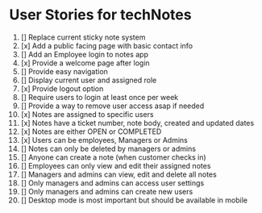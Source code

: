 # User Stories for techNotes

1. [] Replace current sticky note system
2. [x] Add a public facing page with basic contact info
3. [] Add an Employee login to notes app
4. [x] Provide a welcome page after login
5. [] Provide easy navigation
6. [] Display current user and assigned role
7. [x] Provide logout option 
8. [] Require users to login at least once per week
9. [] Provide a way to remove user access asap if needed
10. [x] Notes are assigned to specific users
11. [x] Notes have a ticket number, note body, created and updated dates
12. [x] Notes are either OPEN or COMPLETED
13. [x] Users can be employees, Managers or Admins
14. [] Notes can only be deleted by managers or admins
15. [] Anyone can create a note (when customer checks in)
16. [] Employees can only view and edit their assigned notes
17. [] Managers and admins can view, edit and delete all notes
18. [] Only managers and admins can access user settings
19. [] Only managers and admins can create new users
20. [] Desktop mode is most important but should be available in mobile